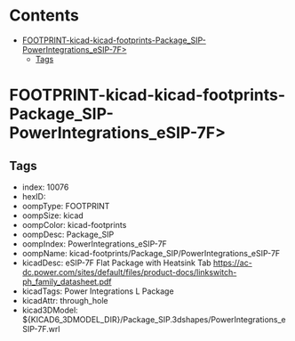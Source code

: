 



Contents
========

* [FOOTPRINT-kicad-kicad-footprints-Package_SIP-PowerIntegrations_eSIP-7F>](#footprint-kicad-kicad-footprints-package_sip-powerintegrations_esip-7f)
	* [Tags](#tags)

# FOOTPRINT-kicad-kicad-footprints-Package_SIP-PowerIntegrations_eSIP-7F>

## Tags

- index: 10076
- hexID: 
- oompType: FOOTPRINT
- oompSize: kicad
- oompColor: kicad-footprints
- oompDesc: Package_SIP
- oompIndex: PowerIntegrations_eSIP-7F
- oompName: kicad-footprints/Package_SIP/PowerIntegrations_eSIP-7F
- kicadDesc: eSIP-7F Flat Package with Heatsink Tab https://ac-dc.power.com/sites/default/files/product-docs/linkswitch-ph_family_datasheet.pdf
- kicadTags: Power Integrations L Package
- kicadAttr: through_hole
- kicad3DModel: ${KICAD6_3DMODEL_DIR}/Package_SIP.3dshapes/PowerIntegrations_eSIP-7F.wrl
